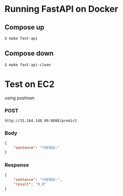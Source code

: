 # Running FastAPI on Docker

## Compose up
```shell
$ make fast-api
```

## Compose down
```shell
$ make fast-api-clean
```

# Test on EC2
using postman
### POST
```shell
http://15.164.148.99:8888/predict
```
### Body
```JSON
{
    "sentence": "사랑해요~" 
}
```
### Response
```JSON
{
    "sentence": "사랑해요~",
    "result": "0.0"
}
```